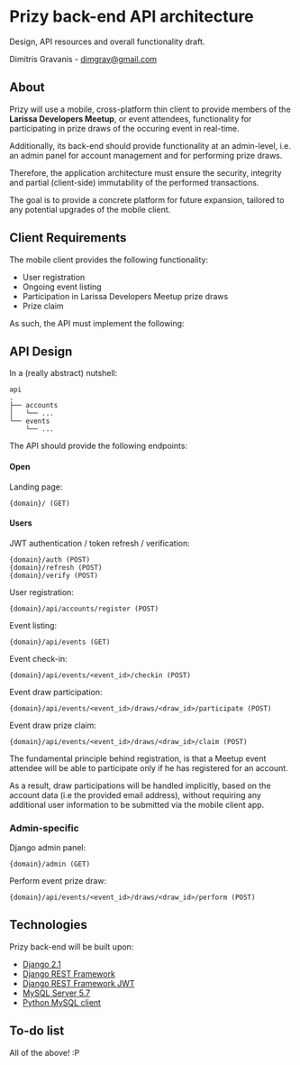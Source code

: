 # Prizy back-end API architecture

Design, API resources and overall functionality draft.

Dimitris Gravanis - <dimgrav@gmail.com>

## About

Prizy will use a mobile, cross-platform thin client to provide members of the **Larissa Developers Meetup**, or event attendees, functionality for participating in prize draws of the occuring event in real-time.

Additionally, its back-end should provide functionality at an admin-level, i.e. an admin panel for account management and for performing prize draws.

Therefore, the application architecture must ensure the security, integrity and partial (client-side) immutability of the performed transactions.

The goal is to provide a concrete platform for future expansion, tailored to any potential upgrades of the mobile client.

## Client Requirements

The mobile client provides the following functionality:

* User registration
* Ongoing event listing
* Participation in Larissa Developers Meetup prize draws
* Prize claim

As such, the API must implement the following:

## API Design

In a (really abstract) nutshell:

```
api
.
├── accounts
│   └── ...
└── events
    └── ...
```

The API should provide the following endpoints:

#### Open

Landing page:

```
{domain}/ (GET)
```

#### Users

JWT authentication / token refresh / verification:

```
{domain}/auth (POST)
{domain}/refresh (POST)
{domain}/verify (POST)
```

User registration:

```
{domain}/api/accounts/register (POST)
```

Event listing:

```
{domain}/api/events (GET)
```

Event check-in:

```
{domain}/api/events/<event_id>/checkin (POST)
```

Event draw participation:

```
{domain}/api/events/<event_id>/draws/<draw_id>/participate (POST)
```

Event draw prize claim:

```
{domain}/api/events/<event_id>/draws/<draw_id>/claim (POST)
```

The fundamental principle behind registration, is that a Meetup event attendee will be able to participate only if he has registered for an account.

As a result, draw participations will be handled implicitly, based on the account data (i.e the provided email address), without requiring any additional user information to be submitted via the mobile client app.

### Admin-specific

Django admin panel:

```
{domain}/admin (GET)
```

Perform event prize draw:

```
{domain}/api/events/<event_id>/draws/<draw_id>/perform (POST)
```

## Technologies

Prizy back-end will be built upon:

* [Django 2.1](https://www.djangoproject.com/)
* [Django REST Framework](http://www.django-rest-framework.org/)
* [Django REST Framework JWT](https://getblimp.github.io/django-rest-framework-jwt/)
* [MySQL Server 5.7](https://www.mysql.com/)
* [Python MySQL client](https://pypi.python.org/pypi/mysqlclient)

## To-do list

All of the above! :P
